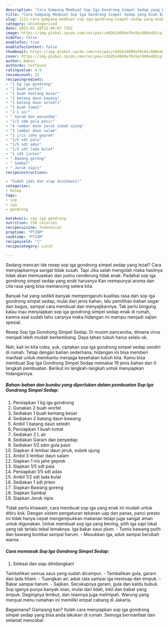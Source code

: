 ```yaml
---
description: "Cara Gampang Membuat Sop Iga Gondrong Simpel Sedap yang Enak Banget "
title: "Cara Gampang Membuat Sop Iga Gondrong Simpel Sedap yang Enak Banget "
slug: 1111-cara-gampang-membuat-sop-iga-gondrong-simpel-sedap-yang-enak-banget
category: Uncategorized
date: 2023-02-28T22:40:07.736Z
image: https://img-global.cpcdn.com/recipes/cdd2b14009af0c8a/680x482cq70/sop-iga-gondrong-simpel-sedap-foto-resep-utama.jpg
hideToc: false
enableToc: true
enableTocContent: false
thumbnail: https://img-global.cpcdn.com/recipes/cdd2b14009af0c8a/680x482cq70/sop-iga-gondrong-simpel-sedap-foto-resep-utama.jpg
cover: https://img-global.cpcdn.com/recipes/cdd2b14009af0c8a/680x482cq70/sop-iga-gondrong-simpel-sedap-foto-resep-utama.jpg
author: Admin
authorAv: notfound
ratingvalue: 4.9
reviewcount: 25
recipeingredient:
- "1 kg iga gondrong"
- "2 buah wortel"
- "1 buah kentang besar"
- "2 batang daun bawang"
- "1 batang daun seledri"
- "1 buah tomat"
- "2 L air"
- " Garam dan penyedap"
- "1/2 sdm gula pasir"
- "4 lembar daun jeruk sobek ujung"
- "3 lembar daun salam"
- "1 iris jahe geprek"
- "1/5 sdt pala"
- "1/5 sdt adas"
- "1/2 sdt lada bulat"
- "1 sdt jinten"
- " Bawang goreng"
- " Sambal"
- " Jeruk nipis"
recipeinstructions:

- "Sudah jadi dan siap dinikmati!"
categories:
- Resep
tags:
- sop
- iga
- gondrong

katakunci: sop iga gondrong 
nutrition: 150 calories
recipecuisine: Indonesian
preptime: "PT26M"
cooktime: "PT33M"
recipeyield: "1"
recipecategory: Lunch

---
```



Sedang mencari ide resep sop iga gondrong simpel sedap yang lezat? Cara menyiapkannya sangat tidak susah. Tapi Jika salah mengolah maka hasilnya tidak akan memuaskan dan justru cenderung tidak enak. Padahal sop iga gondrong simpel sedap yang enak harusnya Kan mempunyai aroma dan cita rasa yang bisa memancing selera kita.


Banyak hal yang sedikit banyak mempengaruhi kualitas rasa dari sop iga gondrong simpel sedap, mulai dari jenis bahan, lalu pemilihan bahan segar dan bagus, sampai cara membuat dan menyajikannya. Tak perlu bingung kalau mau menyiapkan sop iga gondrong simpel sedap enak di rumah, karena asal sudah tahu caranya maka hidangan ini mampu menjadi sajian spesial.

Resep Sop Iga Gondrong Simpel Sedap. Di musim pancaroba, dimana virus menjadi lebih mudah berkembang. Daya tahan tubuh harus selalu ok.


Nah, kali ini kita coba, yuk, ciptakan sop iga gondrong simpel sedap sendiri di rumah. Tetap dengan bahan sederhana, hidangan ini bisa memberi manfaat untuk membantu menjaga kesehatan tubuh kita. Kamu bisa membuat Sop Iga Gondrong Simpel Sedap memakai 19 jenis bahan dan 0 langkah pembuatan. Berikut ini langkah-langkah untuk menyiapkan hidangannya.

<!--inarticleads1-->

##### Bahan-bahan dan bumbu yang diperlukan dalam pembuatan Sop Iga Gondrong Simpel Sedap:

1. Persiapkan 1 kg iga gondrong
1. Gunakan 2 buah wortel
1. Sediakan 1 buah kentang besar
1. Sediakan 2 batang daun bawang
1. Ambil 1 batang daun seledri
1. Persiapkan 1 buah tomat
1. Sediakan 2 L air
1. Sediakan  Garam dan penyedap
1. Sediakan 1/2 sdm gula pasir
1. Siapkan 4 lembar daun jeruk, sobek ujung
1. Ambil 3 lembar daun salam
1. Siapkan 1 iris jahe geprek
1. Siapkan 1/5 sdt pala
1. Persiapkan 1/5 sdt adas
1. Ambil 1/2 sdt lada bulat
1. Sediakan 1 sdt jinten
1. Siapkan  Bawang goreng
1. Siapkan  Sambal
1. Siapkan  Jeruk nipis


Tidak perlu khawatir, cara membuat sop iga yang enak ini mudah untuk ditiru kok. Dengan sistem pengaturan tekanan uap dan panas, panci presto ini tidak hanya cepat mengempukkan makanan tetapi juga sangat aman untuk digunakan. Untuk membuat sop iga yang bening, pilih iga sapi lokal yang tak terlalu tebal lemaknya. Iga bakar saus plum. - Tumis bawang putih dan bawang bombai sampai harum. - Masukkan iga, aduk sampai berubah warna. 

<!--inarticleads2-->

##### Cara memasak Sop Iga Gondrong Simpel Sedap:


1. Selesai dan siap dihidangkan!

Tambahkan semua saus yang sudah dicampur. - Tambahkan gula, garam dan lada hitam. - Tuangkan air, aduk rata sampai iga meresap dan empuk. - Bakar sampai harum. - Sajikan. Secukupnya garam, gula dan kaldu bubuk. Sop iganya punya banyak isian, mulai dari lidah, kikil dan babat yang empuk. Dagingnya lembut, dan isiannya juga melimpah. Warung yang menjual menu rumahan ini memiliki empat cabang di Jakarta. 

Bagaimana? Gampang kan? Itulah cara menyiapkan sop iga gondrong simpel sedap yang bisa anda lakukan di rumah. Semoga bermanfaat dan selamat mencoba!
